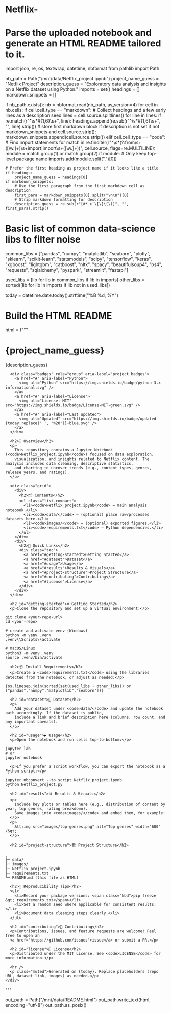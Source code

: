 # Netflix-
# Parse the uploaded notebook and generate an HTML README tailored to it.
import json, re, os, textwrap, datetime, nbformat
from pathlib import Path

nb_path = Path("/mnt/data/Netflix_project.ipynb")
project_name_guess = "Netflix Project"
description_guess = "Exploratory data analysis and insights on a Netflix dataset using Python."
imports = set()
headings = []
markdown_snippets = []

if nb_path.exists():
    nb = nbformat.read(nb_path, as_version=4)
    for cell in nb.cells:
        if cell.cell_type == "markdown":
            # Collect headings and a few early lines as a description seed
            lines = cell.source.splitlines()
            for line in lines:
                if re.match(r"^\s*#{1,6}\s+", line):
                    headings.append(re.sub(r"^\s*#{1,6}\s+", "", line).strip())
            # store first markdown block if description is not set
            if not markdown_snippets and cell.source.strip():
                markdown_snippets.append(cell.source.strip())
        elif cell.cell_type == "code":
            # Find import statements
            for match in re.finditer(r"^\s*(?:from\s+([\w\.]+)\s+import|import\s+([\w\.]+))", cell.source, flags=re.MULTILINE):
                module = match.group(1) or match.group(2)
                if module:
                    # Only keep top-level package name
                    imports.add(module.split(".")[0])

    # Prefer the first heading as project name if it looks like a title
    if headings:
        project_name_guess = headings[0]
    if markdown_snippets:
        # Use the first paragraph from the first markdown cell as description
        first_para = markdown_snippets[0].split("\n\n")[0]
        # Strip markdown formatting for description
        description_guess = re.sub(r"[#*_>`\[\]\(\)]", "", first_para).strip()

# Basic list of common data-science libs to filter noise
common_libs = ["pandas", "numpy", "matplotlib", "seaborn", "plotly", "sklearn", "scikit-learn", "statsmodels",
               "scipy", "tensorflow", "keras", "xgboost", "lightgbm", "catboost", "nltk", "spacy",
               "beautifulsoup4", "bs4", "requests", "sqlalchemy", "pyspark", "streamlit", "fastapi"]

used_libs = [lib for lib in common_libs if lib in imports]
other_libs = sorted([lib for lib in imports if lib not in used_libs])

today = datetime.date.today().strftime("%B %d, %Y")

# Build the HTML README
html = f"""<!DOCTYPE html>
<html lang="en">
<head>
  <meta charset="utf-8" />
  <meta name="viewport" content="width=device-width, initial-scale=1" />
  <title>{project_name_guess} – README</title>
  <style>
    :root {{
      --bg: #0d1117;
      --panel: #161b22;
      --text: #c9d1d9;
      --muted: #8b949e;
      --accent: #58a6ff;
      --border: #30363d;
      --ok: #3fb950;
      --warn: #d29922;
    }}
    html, body {{ background: var(--bg); color: var(--text); font-family: Inter, system-ui, -apple-system, Segoe UI, Roboto, Arial, "Noto Sans", "Apple Color Emoji", "Segoe UI Emoji"; }}
    a {{ color: var(--accent); text-decoration: none; }}
    a:hover {{ text-decoration: underline; }}
    .container {{ max-width: 980px; margin: 2.5rem auto; padding: 0 1rem; }}
    .card {{ background: var(--panel); border: 1px solid var(--border); border-radius: 16px; padding: 24px; box-shadow: 0 0 0 1px rgba(255,255,255,0.02) inset; }}
    h1, h2, h3 {{ color: #e6edf3; margin: 0 0 12px; }}
    h1 {{ font-size: 2rem; }}
    h2 {{ font-size: 1.25rem; margin-top: 1.5rem; }}
    p, li {{ line-height: 1.7; }}
    code, pre {{ background: #0b0f14; border: 1px solid var(--border); border-radius: 10px; padding: 2px 6px; }}
    pre code {{ padding: 0; border: none; background: transparent; }}
    .badges a {{ display: inline-block; margin-right: 6px; }}
    .grid {{ display: grid; grid-template-columns: repeat(auto-fit, minmax(240px, 1fr)); gap: 16px; }}
    .kbd {{ font-family: ui-monospace, SFMono-Regular, Menlo, Monaco, Consolas, Liberation Mono, monospace; background: #111827; border: 1px solid #374151; border-bottom-width: 3px; padding: 2px 6px; border-radius: 6px; }}
    .list-compact li {{ margin: 4px 0; }}
    .muted {{ color: var(--muted); }}
    .toc a {{ display:block; padding:4px 0; }}
    .pill {{ padding:2px 8px; border:1px solid var(--border); border-radius:999px; margin-right:6px; font-size:.85rem; }}
  </style>
</head>
<body>
  <div class="container">
    <div class="card">
      <h1>{project_name_guess}</h1>
      <p class="muted">{description_guess}</p>

      <div class="badges" role="group" aria-label="project badges">
        <a href="#" aria-label="Python">
          <img alt="Python" src="https://img.shields.io/badge/python-3.x-informational.svg" />
        </a>
        <a href="#" aria-label="License">
          <img alt="License: MIT" src="https://img.shields.io/badge/License-MIT-green.svg" />
        </a>
        <a href="#" aria-label="Last updated">
          <img alt="Updated" src="https://img.shields.io/badge/updated-{today.replace(' ', '%20')}-blue.svg" />
        </a>
      </div>

      <h2>📌 Overview</h2>
      <p>
        This repository contains a Jupyter Notebook (<code>Netflix_project.ipynb</code>) focused on data exploration,
        visualization, and insights related to Netflix content. The analysis includes data cleaning, descriptive statistics,
        and charting to uncover trends (e.g., content types, genres, release years, and ratings).
      </p>

      <div class="grid">
        <div>
          <h2>🗂 Contents</h2>
          <ul class="list-compact">
            <li><code>Netflix_project.ipynb</code> – main analysis notebook.</li>
            <li><code>data/</code> – (optional) place raw/processed datasets here.</li>
            <li><code>images/</code> – (optional) exported figures.</li>
            <li><code>requirements.txt</code> – Python dependencies.</li>
          </ul>
        </div>
        <div>
          <h2>🔗 Quick Links</h2>
          <div class="toc">
            <a href="#getting-started">Getting Started</a>
            <a href="#dataset">Dataset</a>
            <a href="#usage">Usage</a>
            <a href="#results">Results & Visuals</a>
            <a href="#project-structure">Project Structure</a>
            <a href="#contributing">Contributing</a>
            <a href="#license">License</a>
          </div>
        </div>
      </div>

      <h2 id="getting-started">⚙️ Getting Started</h2>
      <p>Clone the repository and set up a virtual environment:</p>
<pre><code>git clone &lt;your-repo-url&gt;
cd &lt;your-repo&gt;

# create and activate venv (Windows)
python -m venv .venv
.venv\\Scripts\\activate

# macOS/Linux
python3 -m venv .venv
source .venv/bin/activate
</code></pre>

      <h2>📦 Install Requirements</h2>
      <p>Create a <code>requirements.txt</code> using the libraries detected from the notebook, or adjust as needed:</p>
<pre><code>{os.linesep.join(sorted(set(used_libs + other_libs)) or ["pandas","numpy","matplotlib","seaborn"])}
</code></pre>

      <h2 id="dataset">🧺 Dataset</h2>
      <p>
        Add your dataset under <code>data/</code> and update the notebook path accordingly. If the dataset is public,
        include a link and brief description here (columns, row count, and any important caveats).
      </p>

      <h2 id="usage">▶️ Usage</h2>
      <p>Open the notebook and run cells top-to-bottom:</p>
<pre><code>jupyter lab
# or
jupyter notebook
</code></pre>
      <p>If you prefer a script workflow, you can export the notebook as a Python script:</p>
<pre><code>jupyter nbconvert --to script Netflix_project.ipynb
python Netflix_project.py
</code></pre>

      <h2 id="results">📊 Results & Visuals</h2>
      <p>
        Include key plots or tables here (e.g., distribution of content by year, top genres, rating breakdown).
        Save images into <code>images/</code> and embed them, for example:
      </p>
      <p>
        &lt;img src="images/top-genres.png" alt="Top genres" width="600" /&gt;
      </p>

      <h2 id="project-structure">🏗 Project Structure</h2>
<pre><code>.
├─ data/
├─ images/
├─ Netflix_project.ipynb
├─ requirements.txt
└─ README.md (this file as HTML)
</code></pre>

      <h2>🧪 Reproducibility Tips</h2>
      <ul>
        <li>Record your package versions: <span class="kbd">pip freeze &gt; requirements.txt</span></li>
        <li>Set a random seed where applicable for consistent results.</li>
        <li>Document data cleaning steps clearly.</li>
      </ul>

      <h2 id="contributing">🤝 Contributing</h2>
      <p>Contributions, issues, and feature requests are welcome! Feel free to open an
      <a href="https://github.com/issues">issue</a> or submit a PR.</p>

      <h2 id="license">📄 License</h2>
      <p>Distributed under the MIT License. See <code>LICENSE</code> for more information.</p>

      <hr />
      <p class="muted">Generated on {today}. Replace placeholders (repo URL, dataset link, images) as needed.</p>
    </div>
  </div>
</body>
</html>
"""

out_path = Path("/mnt/data/README.html")
out_path.write_text(html, encoding="utf-8")
out_path.as_posix()
<!doctype html>


